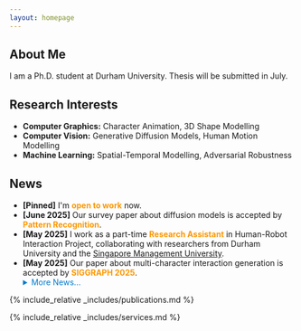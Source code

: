 ```yaml
---
layout: homepage
---
```


## About Me

I am a Ph.D. student at Durham University. Thesis will be submitted in July.

## Research Interests

- **Computer Graphics:** Character Animation, 3D Shape Modelling
- **Computer Vision:** Generative Diffusion Models, Human Motion Modelling
- **Machine Learning:** Spatial-Temporal Modelling, Adversarial Robustness

## News

<ul>
  <li><b>[Pinned]</b> I'm <a style="color: rgb(252, 151, 0)"><b>open to work</b></a> now.</li>
  <li><b>[June 2025]</b> Our survey paper about diffusion models is accepted by <a style="color: rgb(252, 151, 0)"><b>Pattern Recognition</b></a>.</li>
  <li><b>[May 2025]</b> I work as a part-time <a style="color: rgb(252, 151, 0)"><b>Research Assistant</b></a> in Human-Robot Interaction Project, collaborating with researchers from Durham University and the <a href="https://smuhci.com/" target="_blank">Singapore Management University</a>.</li>
  <li><b>[May 2025]</b> Our paper about multi-character interaction generation is accepted by <a style="color: rgb(252, 151, 0)"><b>SIGGRAPH 2025</b></a>.</li>
<!-- </ul> -->

<!-- - **[June 2025]** Our survey paper about diffusion models is accepted to Pattern Recognition! -->
<!-- - **[May 2025]** Our paper about multi-character interaction synthesis is accepted to SIGGRAPH 2025! -->
<!-- - **[May 2025]** I work as a part-time Research Assistant in Durham-SMU Human-Robot Interaction Project with Singapore Management University. -->
<!-- - **[Oct. 2024]** I am involved in the teaching of Data Science as Demonstrator. -->
<!-- - **[Oct. 2023]** I am involved in the teaching of Data Analytics in Action and Learning from Data as Demonstrator. -->
<!-- - **[July 2023]** Our paper about adversarial attack against action recognition is accepted by ICCV'23. -->
<!-- - **[Apr. 2023]** I start co-supervising a PhD student with Prof. Hubert P. H. Shum on the topic of interactive motion modelling. -->
<details>
  <summary style="cursor: pointer; color: #007acc;">More News…</summary>
  <!-- <ul> -->
  <!-- <ul style="list-style:none; margin:0; padding:0;"> -->
    <!-- <li><a style="color: rgb(252, 0, 0)">04/2025</a> I gave a presentation at <i>Renmin University of China.</li> -->
    <li><b>[Oct. 2024]</b> I am involved in the teaching of Data Science as Demonstrator.</li>
    <li><b>[Oct. 2023]</b> I am involved in the teaching of Data Analytics in Action and Learning from Data as Demonstrator.</li>
    <li><b>[July 2023]</b> Our paper about adversarial attack against human action recognition is accepted by <a style="color: rgb(252, 151, 0)"><b>ICCV 2023</b></a>.</li>
    <li><b>[Apr. 2023]</b> I start to co-supervise a PhD student with <a href="https://hubertshum.com/" target="_blank">Prof. Hubert P. H. Shum</a>.</li>
    <li><b>[Dec. 2022]</b> Our paper about stylized motion generation with diffusio models is accepted by <a style="color: rgb(252, 151, 0)"><b>GRAPP 2023</b></a>.</li>
    <li><b>[Oct. 2022]</b> Our paper about stylized 3D shape generation by transferring learning is accepted by <a style="color: rgb(252, 151, 0)"><b>VRST 2022</b></a>.</li>
    <li><b>[Oct. 2022]</b> I am involved in the teaching of Programming (Gold), Data Science, and Computational Thinking as Demonstrator.</li>
    <li><b>[Sept. 2024]</b> Our paper about stylized locomotion synthesis is accepted by <a style="color: rgb(252, 151, 0)"><b>MIG 2022</b></a>.</li>
    <li><b>[Aug. 2022]</b> I work as <a style="color: rgb(252, 151, 0)"><b>Supporting Chair</b></a> of <a href="https://computeranimation.org/2022/people.html" target="_blank">the 21st ACM SIGGRAPH / Eurographics Symposium on Computer Animation (SCA 2022)</a>.</li>
    <li><b>[Jan. 2022]</b> I am involved in the teaching of Programming for Data Science as Demonstrator.</li>
</details>
</ul>
{% include_relative _includes/publications.md %}

{% include_relative _includes/services.md %}
